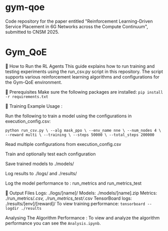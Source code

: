 # gym-qoe
Code repository for the paper entitled "Reinforcement Learning-Driven Service Placement in 6G Networks across the Compute Continuum", submitted to CNSM 2025.

# Gym_QoE
📘 How to Run the RL Agents
This guide explains how to run training and testing experiments using the run_csv.py script in this repository. The script supports various reinforcement learning algorithms and configurations for the Gym-QoE environment.

📁 Prerequisites
Make sure the following packages are installed:
`pip install -r requirements.txt`


🔧 Training Example Usage :

Run the following to train a model using the configurations in execution_config.csv:

`python run_csv.py \
  --alg mask_ppo \
  --env_name nne \
  --num_nodes 4 \
  --reward multi \
  --training \
  --steps 50000 \
  --total_steps 200000`

Read multiple configurations from execution_config.csv

Train and optionally test each configuration

Save trained models to ./models/

Log results to ./logs/ and ./results/

Log the model performance to : run_metrics and run_metrics_test

📂 Output Files
Logs: ./logs/[name]/
Models: ./models/[name].zip
Metrics: ./run_metrics/*.csv, ./run_metrics_test/*.csv
TensorBoard logs: ./results/[env]/[reward]/
To view training performance:
`tensorboard --logdir ./results`

Analysing The Algorithm Performance :
To view and analyze the algorithm performance you can see the `Analysis.ipynb`. 